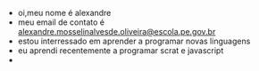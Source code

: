 - oi,meu nome é alexandre
- meu email de contato é alexandre.mosselinalvesde.oliveira@escola.pe.gov.br
- estou interressado em aprender a programar novas linguagens
- eu aprendi recentemente a programar scrat e javascript
- 

<!---
mecsteel/mecsteel is a ✨ special ✨ repository because its `README.md` (this file) appears on your GitHub profile.
You can click the Preview link to take a look at your changes.
--->

